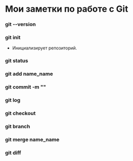 # Мои заметки по работе с Git

### git --version

### git init
- Инициализирует репозиторий.
### git status

### git add name_name

### git commit -m ""

### git log

### git checkout

### git branch

### git merge name_name

### git diff